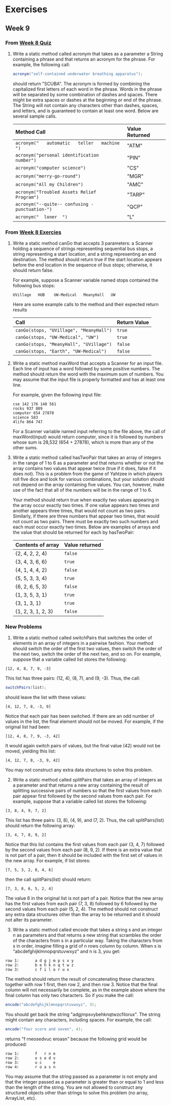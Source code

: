 # Exercises
## Week 9

### From [Week 8 Quiz](../week8/quiz.md)
1. Write a static method called acronym that takes as a parameter a String containing a phrase and that returns an acronym for the phrase. For example, the following call:

	```java
	acronym("self-contained underwater breathing apparatus");
	```

	should return "SCUBA". The acronym is formed by combining the capitalized first letters of each word in the phrase.  Words in the phrase will be separated by some combination of dashes and spaces. There might be extra spaces or dashes at the beginning or end of the phrase.  The String will not contain any characters other than dashes, spaces, and letters, and is guaranteed to contain at least one word.  Below are several sample calls.

	| Method Call | Value Returned |
	| :--- | :--- |
	| `acronym("   automatic   teller   machine  ")` | "ATM" |
	| `acronym("personal identification number")` | "PIN" |
	| `acronym("computer science")` | "CS" |
	| `acronym("merry-go-round")` | "MGR" |
	| `acronym("All my Children")` | "AMC" |
	| `acronym("Troubled Assets Relief Program")` | "TARP" |
	| `acronym("--quite-- confusing - punctuation-")` | "QCP" |
	| `acronym("  loner  ")` | "L" |

### From [Week 8 Exercies](../week8/exercises.md)
1. Write a static method canGo that accepts 3 parameters: a Scanner holding a sequence of strings representing sequential bus stops, a string representing a start location, and a string representing an end destination. The method should return true if the start location appears before the end location in the sequence of bus stops; otherwise, it should return false.

	For example, suppose a Scanner variable named stops contained the following bus stops:

	```
	UVillage   HUB    UW-Medical   MeanyHall   UW
	```

	Here are some example calls to the method and their expected return results

	| Call | Return Value |
	| :--- | :--- |
	| `canGo(stops, "UVillage", "MeanyHall")` | `true` |
	| `canGo(stops, "UW-Medical", "UW")  ` | `true` |
	| `canGo(stops, "MeanyHall", "UVillage")` | `false` |
	| `canGo(stops, "Earth", "UW-Medical") ` | `false` |

2. Write a static method maxWord that accepts a Scanner for an input file. Each line of input has a word followed by some positive numbers. The method should return the word with the maximum sum of numbers. You may assume that the input file is properly formatted and has at least one line.

	For example, given the following input file:

	```
	cse 142 176 148 561
	rocks 937 889
	computer 654 27878
	science 583
	4life 864 747
	```

	For a Scanner variable named input referring to the file above, the call of maxWord(input) would return computer, since it is followed by numbers whose sum is 28,532 (654 + 27878), which is more than any of the other sums.
  
3. Write a static method called hasTwoPair that takes an array of integers in the range of 1 to 6 as a parameter and that returns whether or not the array contains two values that appear twice (true if it does, false if it does not).  This is a problem from the game of Yahtzee in which players roll five dice and look for various combinations, but your solution should not depend on the array containing five values.  You can, however, make use of the fact that all of the numbers will be in the range of 1 to 6.

	Your method should return true when exactly two values appearing in the array occur exactly two times.  If one value appears two times and another appears three times, that would not count as two pairs.  Similarly, if there are three numbers that appear two times, that would not count as two pairs.  There must be exactly two such numbers and each must occur exactly two times.  Below are examples of arrays and the value that should be returned for each by hasTwoPair:

	| Contents of array | Value returned |
	| :--- | :--- |
	| {2, 4, 2, 2, 4} | `false` |
	| {3, 4, 3, 6, 6} | `true` |
	| {4, 1, 4, 4, 2} | `false` |
	| {5, 5, 3, 3, 4} | `true` |
	| {6, 2, 6, 5, 3} | `false` |
	| {1, 3, 5, 3, 1} | `true` |
	| {3, 1, 3, 1} | `true` |
	| {1, 2, 3, 1, 2, 3} | `false` |

### New Problems
1. Write a static method called switchPairs that switches the order of elements in an array of integers in a pairwise fashion. Your method should switch the order of the first two values, then switch the order of the next two, switch the order of the next two, and so on. For example, suppose that a variable called list stores the following:

  ```
  [12, 4, 8, 7, 9, -3]
  ```

  This list has three pairs: (12, 4), (8, 7), and (9, -3).  Thus, the call:

  ```java
  switchPairs(list);
  ```

  should leave the list with these values:

  ```
  [4, 12, 7, 8, -3, 9]
  ```

  Notice that each pair has been switched. If there are an odd number of values in the list, the final element should not be moved.  For example, if the original list had been:

  ```
  [12, 4, 8, 7, 9, -3, 42]
  ```

  It would again switch pairs of values, but the final value (42) would not be moved, yielding this list:

  ```
  [4, 12, 7, 8, -3, 9, 42]
  ```

  You may not construct any extra data structures to solve this problem.

2. Write a static method called splitPairs that takes an array of integers as a parameter and that returns a new array containing the result of splitting successive pairs of numbers so that the first values from each pair appear first followed by the second values from each pair. For example, suppose that a variable called list stores the following:

  ```
  [3, 8, 4, 9, 7, 2]
  ```

  This list has three pairs: (3, 8), (4, 9), and (7, 2). Thus, the call splitPairs(list) should return the following array:

  ```
  [3, 4, 7, 8, 9, 2]
  ```

  Notice that this list contains the first values from each pair (3, 4, 7) followed by the second values from each pair (8, 9, 2).  If there is an extra value that is not part of a pair, then it should be included with the first set of values in the new array.  For example, if list stores:

  ```
  [7, 5, 3, 2, 8, 4, 6]
  ```

  then the call splitPairs(list) should return:

  ```
  [7, 3, 8, 6, 5, 2, 4]
  ```

  The value 6 in the original list is not part of a pair.  Notice that the new array has the first values from each pair (7, 3, 8) followed by 6 followed by the second values from each pair (5, 2, 4). The method should not construct any extra data structures other than the array to be returned and it should not alter its parameter.

3. Write a static method called encode that takes a string s and an integer n as parameters and that returns a new string that scrambles the order of the characters from s in a particular way. Taking the characters from s in order, imagine filling a grid of n rows column by column.  When s is "abcdefghijklmnopqrstuvwxyz" and n is 3, you get:

  ```
  row 1:       a d g j m p s v y
  row 2:       b e h k n q t w z
  row 3:       c f i l o r u x
  ```

  The method should return the result of concatenating these characters together with row 1 first, then row 2, and then row 3. Notice that the final column will not necessarily be complete, as in the example above where the final column has only two characters.  So if you make the call:

  ```java
  encode("abcdefghijklmnopqrstuvwxyz", 3);
  ```

  You should get back the string "adgjmpsvybehknqtwzcfilorux". The string might contain any characters, including spaces.  For example, the call:

  ```java
  encode("four score and seven", 4);
  ```

  returns "f rneosedvuc eroasn" because the following grid would be produced:

  ```
  row 1:       f   r n e
  row 2:       o s e d v
  row 3:       u c     e
  row 4:       r o a s n
  ```

  You may assume that the string passed as a parameter is not empty and that the integer passed as a parameter is greater than or equal to 1 and less than the length of the string. You are not allowed to construct any structured objects other than strings to solve this problem (no array, ArrayList, etc).
